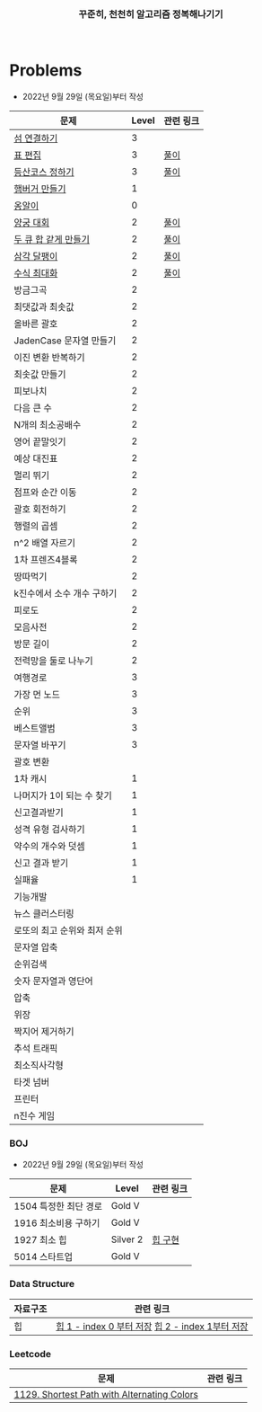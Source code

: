 <div align="center"><h3>꾸준히, 천천히 알고리즘 정복해나기기</h3></div>

<br />

# Problems

- 2022년 9월 29일 (목요일)부터 작성

| 문제                         | Level | 관련 링크                                                    |
| ---------------------------- | ----- | ------------------------------------------------------------ |
| [섬 연결하기](Programmers/섬-연결하기.swift) | 3 |  |
| [표 편집](Programmers/표-편집.swift) | 3 | [풀이](https://wodyios.tistory.com/76) |
| [등산코스 정하기](Programmers/등산코스-정하기.swift) | 3 | [풀이](https://wodyios.tistory.com/75) |
| [햄버거 만들기](Programmers/햄버거-만들기.swift) | 1 |  |
| [옹알이](Programmers/옹알이.swift)                  | 0     |                                           |
| [양궁 대회](Programmers/양궁%20대회.swift)                  | 2     | [풀이](https://wodyios.tistory.com/65)     |
| [두 큐 합 같게 만들기](Programmers/두%20큐%20합%20같게%20만들기.swift)                  | 2     | [풀이](https://wodyios.tistory.com/63)     |
| [삼각 달팽이](Programmers/달팽이.swift)                  | 2     | [풀이](https://wodyios.tistory.com/62)                     |
| [수식 최대화](Programmers/수식%20최대화.swift)                  | 2     | [풀이](https://wodyios.tistory.com/61)     |
| 방금그곡                     | 2     |                                                              |
| 최댓값과 최솟값              | 2     |                                                              |
| 올바른 괄호                  | 2     |                                                              |
| JadenCase 문자열 만들기      | 2     |                                                              |
| 이진 변환 반복하기           | 2     |                                                              |
| 최솟값 만들기                | 2     |                                                              |
| 피보나치                     | 2     |                                                              |
| 다음 큰 수                   | 2     |                                                              |
| N개의 최소공배수             | 2     |                                                              |
| 영어 끝말잇기                | 2     |                                                              |
| 예상 대진표                  | 2     |                                                              |
| 멀리 뛰기                    | 2     |                                                              |
| 점프와 순간 이동             | 2     |                                                              |
| 괄호 회전하기                | 2     |                                                              |
| 행렬의 곱셈                  | 2     |                                                              |
| n^2 배열 자르기              | 2     |                                                              |
| 1차 프렌즈4블록            | 2     |                                                              |
| 땅따먹기                     | 2     |                                                              |
| k진수에서 소수 개수 구하기   | 2     |                                                              |
| 피로도                       | 2     |                                                              |
| 모음사전                     | 2     |                                                              |
| 방문 길이                    | 2     |                                                              |
| 전력망을 둘로 나누기         | 2     |                                                              |
| 여행경로                     | 3     |                                                              |
| 가장 먼 노드                 | 3     |                                                              |
| 순위                         | 3     |                                                              |
| 베스트앨범                   | 3     |                                                              |
| 문자열 바꾸기                | 3     |                                                              |
| 괄호 변환                    |       |                                                              |
| 1차 캐시                     | 1     |                                                              |
| 나머지가 1이 되는 수 찾기    | 1     |                                                              |
| 신고결과받기                 | 1     |                                                              |
| 성격 유형 검사하기           | 1     |                                                                |
| 약수의 개수와 덧셈           | 1     |                                                                 |
| 신고 결과 받기               | 1     |                                                              |
| 실패율                       | 1     |                                                              |
| 기능개발                     |       |                                                              |
| 뉴스 클러스터링              |       |                                                              |
| 로또의 최고 순위와 최저 순위 |       |                                                              |
| 문자열 압축                  |       |                                                              |
| 순위검색                     |       |                                                              |
| 숫자 문자열과 영단어         |       |                                                              |
| 압축                         |       |                                                              |
| 위장                         |       |                                                              |
| 짝지어 제거하기              |       |                                                              |
| 추석 트래픽                  |       |                                                              |
| 최소직사각형                 |       |                                                              |
| 타겟 넘버                    |       |                                                              |
| 프린터                       |       |                                                              |
| n진수 게임                   |       |                                                              |

### BOJ 

- 2022년 9월 29일 (목요일)부터 작성

| 문제                         | Level | 관련 링크                                                    |
| ---------------------------- | ----- | ------------------------------------------------------------ |
| 1504 특정한 최단 경로 | Gold V |  |
| 1916 최소비용 구하기 | Gold V |  |
| 1927 최소 힙                 | Silver 2 | [힙 구현](https://github.com/wody-d/woody-iOS-tip/blob/main/TIL_2020:10:10_heap.md)  |
| 5014 스타트업                 | Gold V |                                                              |

### Data Structure

| 자료구조                         | 관련 링크                                                    |
| ---------------------------- | ------------------------------------------------------------ |
| 힙                 | [힙 1 - index 0 부터 저장](DataStructure/heap_index0.swift) [힙 2 - index 1부터 저장](DataStructure/heap_index1.swift) |


### Leetcode

| 문제                         | 관련 링크                                                    |
| ---------------------------- | ------------------------------------------------------------ |
| [1129. Shortest Path with Alternating Colors](leetcode/1129.-Shortest-Path-with-Alternating-Colors) | |

